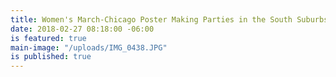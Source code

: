 ```yaml
---
title: Women's March-Chicago Poster Making Parties in the South Suburbs
date: 2018-02-27 08:18:00 -06:00
is featured: true
main-image: "/uploads/IMG_0438.JPG"
is published: true
---
```


